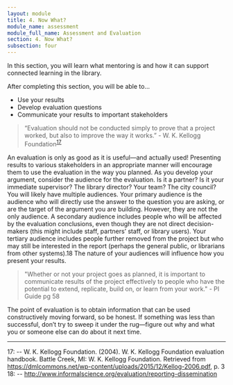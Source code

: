 ```yaml
---
layout: module
title: 4. Now What?
module_name: assessment
module_full_name: Assessment and Evaluation
section: 4. Now What?
subsection: four
---
```


In this section, you will learn what mentoring is and how it can support connected learning in the library.

<div class="objectives">
	<p>After completing this section, you will be able to...</p>
<ul>
  <li>Use your results</li>
  <li>Develop evaluation questions</li>
  <li>Communicate your results to important stakeholders</li>
</ul>
</div>

>“Evaluation should not be conducted simply to prove that a project worked, but also to improve the way it works.” - W. K. Kellogg Foundation<sup>[17](#fn17)</sup> 

An evaluation is only as good as it is useful—and actually used! Presenting results to various stakeholders in an appropriate manner will encourage them to use the evaluation in the way you planned. As you develop your argument, consider the audience for the evaluation. Is it a partner? Is it your immediate supervisor? The library director? Your team? The city council? You will likely have multiple audiences. Your primary audience is the audience who will directly use the answer to the question you are asking, or are the target of the argument you are building. However, they are not the only audience. A secondary audience includes people who will be affected by the evaluation conclusions, even though they are not direct decision-makers (this might include staff, partners’ staff, or library users). Your tertiary audience includes people further removed from the project but who may still be interested in the report (perhaps the general public, or librarians from other systems).18 The nature of your audiences will influence how you present your results. 

>"Whether or not your project goes as planned, it is important to communicate results of the project effectively to people who have the potential to extend, replicate, build on, or learn from your work."  - PI Guide pg 58

The point of evaluation is to obtain information that can be used constructively moving forward, so be honest. If something was less than successful, don’t try to sweep it under the rug—figure out why and what you or someone else can do about it next time. 

<hr/>

<a name="fn17">17</a>:  -- W. K. Kellogg Foundation. (2004). W. K. Kellogg Foundation evaluation handbook. Battle Creek, MI: W. K. Kellogg Foundation. Retrieved from https://dmlcommons.net/wp-content/uploads/2015/12/Kellog-2006.pdf, p. 3
<br> 
<a name="fn18">18</a>:  -- <a href="http://www.informalscience.org/evaluation/reporting-dissemination" target="_blank">http://www.informalscience.org/evaluation/reporting-dissemination</a> 
<br> 
